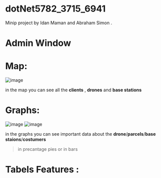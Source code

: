 # dotNet5782_3715_6941
Minip project by Idan Maman and Abraham Simon . 
# **Admin Window** 
# **Map:**
    
![image](https://user-images.githubusercontent.com/90776557/146778990-9c55dc53-fcac-476b-abd0-3a459a8b8165.png)


  in the map you can see all the **clients** , **drones** and **base stations** 
  
  # **Graphs:**

![image](https://user-images.githubusercontent.com/90776557/146779144-96fd73ef-085b-42da-a771-7691df4e8b78.png) ![image](https://user-images.githubusercontent.com/90776557/146779160-48786fc0-197f-43cc-88e4-e53fcaccd0d7.png)



in the graphs you can see important data about the **drone**/**parcels**/**base staions**/**costumers** 
> in precantage pies or in bars

# Tabels Features : 


